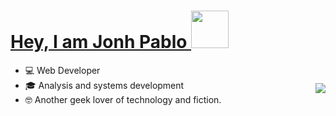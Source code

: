 # <a href="https://www.linkedin.com/">  Hey, I am Jonh Pablo <img src="https://media.giphy.com/media/kuWN0iF9BLQKk/giphy.gif" width="60px"><a/>

<img style = "margin-top: 30px;" align="right" width = "width" src="https://raw.githubusercontent.com/MicaelliMedeiros/micaellimedeiros/master/image/computer-illustration.png">
  
- 💻 Web Developer
- :mortar_board: Analysis and systems development
- 🤓 Another geek lover of technology and fiction.


